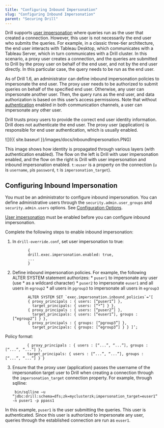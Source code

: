 ```yaml
---
title: "Configuring Inbound Impersonation"
slug: "Configuring Inbound Impersonation"
parent: "Securing Drill"
---  
```


Drill supports [user impersonation]({{site.baseurl}}/docs/configuring-user-impersonation/)  where queries run as the user that created a connection. However, this user is not necessarily the end user who submits the queries. For example, in a classic three-tier architecture, the end user interacts with Tableau Desktop, which communicates with a Tableau Server, which in turn communicates with a Drill cluster. In this scenario, a proxy user creates a connection, and the queries are submitted to Drill by the proxy user on behalf of the end user, and not by the end user directly. In this particular case, the query needs to be run as the end user.  

As of Drill 1.6, an administrator can define inbound impersonation policies to impersonate the end user. The proxy user needs to be authorized to submit queries on behalf of the specified end user. Otherwise, any user can impersonate another user. Then, the query runs as the end user, and data authorization is based on this user’s access permissions. Note that without [authentication]({{site.baseurl}}/docs/configuring-user-security/) enabled in both communication channels, a user can impersonate any other user.

Drill trusts proxy users to provide the correct end user identity information. Drill does not authenticate the end user. The proxy user (application) is responsible for end user authentication, which is usually enabled.

![]({{ site.baseurl }}/images/docs/inboundImpersonation.PNG)  

This image shows how identity is propagated through various layers (with authentication enabled). The flow on the left is Drill with user impersonation enabled, and the flow on the right is Drill with user impersonation and inbound impersonation enabled. `t:euser` is a property on the connection (`u` is `username`, `p`is `password`, `t` is `impersonation_target`).  


## Configuring Inbound Impersonation
You must be an administrator to configure inbound impersonation. You can define administrative users through the `security.admin.user_groups` and `security.admin.users` options. See [Configuration Options]({{site.baseurl}}/docs/configuration-options-introduction/#system-options). 

[User impersonation]({{site.baseurl}}/docs/configuring-user-impersonation/) must be enabled before you can configure inbound impersonation.

Complete the following steps to enable inbound impersonation:  

1. In `drill-override.conf`, set user impersonation to true:
  
              {
              drill.exec.impersonation.enabled: true,
              ...
              }

2. Define inbound impersonation policies. For example, the following ALTER SYSTEM statement authorizes:
       * `puser1` to impersonate any user (use * as a wildcard character)
       * `puser2` to impersonate `euser1` and all users in `egroup2` 
       * all users in `pgroup3` to impersonate all users in `egroup3`  
      
              ALTER SYSTEM SET `exec.impersonation.inbound_policies`=‘[
              { proxy_principals : { users: [“puser1”] },
                target_principals: { users: [“*”] } },
              { proxy_principals : { users: [“puser2”] }, 
                target_principals: { users: [“euser1”], groups :  [“egroup2”] } },
              { proxy_principals : { groups: [“pgroup3”] },
                target_principals: { groups: [“egroup3”] } } ]’;  
Policy format:

              { proxy_principals : { users : [“...”, “...”], groups : [“...”, “...”] },
              target_principals: { users : [“...”, “...”], groups : [“...”, “...”] } }

3. Ensure that the proxy user (application) passes the username of the impersonation target user to Drill when creating a connection through the `impersonation_target` connection property. For example, through sqlline:  

        bin/sqlline –u “jdbc:drill:schema=dfs;zk=myclusterzk;impersonation_target=euser1” -n puser1 -p ppass1  

In this example, `puser1` is the user submitting the queries. This user is authenticated. Since this user is authorized to impersonate any user, queries through the established connection are run as `euser1`.
